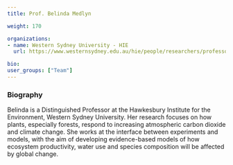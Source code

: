 ```yaml
---
title: Prof. Belinda Medlyn

weight: 170

organizations:
- name: Western Sydney University - HIE
  url: https://www.westernsydney.edu.au/hie/people/researchers/professor_belinda_medlyn

bio:
user_groups: ["Team"]
---
```


### Biography

Belinda is a Distinguished Professor at the Hawkesbury Institute for the Environment, Western Sydney University. Her research focuses on how plants, especially forests, respond to increasing atmospheric carbon dioxide and climate change. She works at the interface between experiments and models, with the aim of developing evidence-based models of how ecosystem productivity, water use and species composition will be affected by global change.
